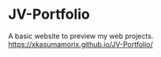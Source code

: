 # JV-Portfolio
A basic website to preview my web projects.
https://xkasumamorix.github.io/JV-Portfolio/
